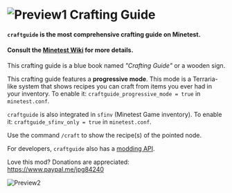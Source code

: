 # ![Preview1](http://i.imgur.com/fIPNYkb.png) Crafting Guide

#### `craftguide` is the most comprehensive crafting guide on Minetest.
#### Consult the [Minetest Wiki](http://wiki.minetest.net/Crafting_guide) for more details.

This crafting guide is a blue book named *"Crafting Guide"* or a wooden sign.

This crafting guide features a **progressive mode**.
This mode is a Terraria-like system that shows recipes you can craft
from items you ever had in your inventory. To enable it: `craftguide_progressive_mode = true` in `minetest.conf`.

`craftguide` is also integrated in `sfinv` (Minetest Game inventory). To enable it:
`craftguide_sfinv_only = true` in `minetest.conf`.

Use the command `/craft` to show the recipe(s) of the pointed node.

For developers, `craftguide` also has a [modding API](https://github.com/minetest-mods/craftguide/blob/master/API.md). 

Love this mod? Donations are appreciated: https://www.paypal.me/jpg84240


![Preview2](https://i.imgur.com/IbexMwQ.png)
